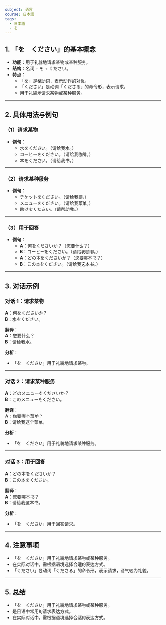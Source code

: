 ```yaml
---
subject: 语言
course: 日本語
tags:
  - 日本語
  - を
---
```


## 1. **「を　ください」的基本概念**

- **功能**：用于礼貌地请求某物或某种服务。
- **结构**：名词 + を + ください。
- **特点**：
  - 「を」是格助词，表示动作的对象。
  - 「ください」是动词「くださる」的命令形，表示请求。
  - 用于礼貌地请求某物或某种服务。

---

## 2. **具体用法与例句**

### （1）**请求某物**
- **例句**：
  - 水をください。（请给我水。）
  - コーヒーをください。（请给我咖啡。）
  - 本をください。（请给我书。）

---

### （2）**请求某种服务**
- **例句**：
  - チケットをください。（请给我票。）
  - メニューをください。（请给我菜单。）
  - 助けをください。（请帮助我。）

---

### （3）**用于回答**
- **例句**：
  - **A**：何をくださいか？（您要什么？）
  - **B**：コーヒーをください。（请给我咖啡。）
  - **A**：どの本をくださいか？（您要哪本书？）
  - **B**：この本をください。（请给我这本书。）

---

## 3. **对话示例**

### 对话 1：请求某物
**A**：何をくださいか？  
**B**：水をください。

**翻译**：  
**A**：您要什么？  
**B**：请给我水。

**分析**：
- 「を　ください」用于礼貌地请求某物。

---

### 对话 2：请求某种服务
**A**：どのメニューをくださいか？  
**B**：このメニューをください。

**翻译**：  
**A**：您要哪个菜单？  
**B**：请给我这个菜单。

**分析**：
- 「を　ください」用于礼貌地请求某种服务。

---

### 对话 3：用于回答
**A**：どの本をくださいか？  
**B**：この本をください。

**翻译**：  
**A**：您要哪本书？  
**B**：请给我这本书。

**分析**：
- 「を　ください」用于回答请求。

---

## 4. **注意事项**
- 「を　ください」用于礼貌地请求某物或某种服务。
- 在实际对话中，需根据语境选择合适的表达方式。
- 「ください」是动词「くださる」的命令形，表示请求，语气较为礼貌。

---

## 5. **总结**
- 「を　ください」用于礼貌地请求某物或某种服务。
- 是日语中常用的请求表达方式。
- 在实际对话中，需根据语境选择合适的表达方式。